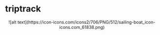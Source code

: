 # triptrack
<p align="center">![alt text](https://icon-icons.com/icons2/706/PNG/512/sailing-boat_icon-icons.com_61838.png)</p>
